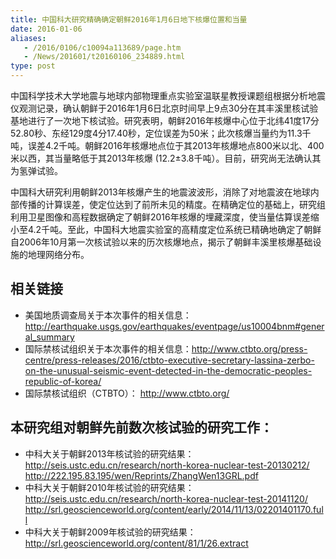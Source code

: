 ```yaml
---
title: 中国科大研究精确确定朝鲜2016年1月6日地下核爆位置和当量
date: 2016-01-06
aliases:
   - /2016/0106/c10094a113689/page.htm
   - /News/201601/t20160106_234889.html
type: post
---
```


中国科学技术大学地震与地球内部物理重点实验室温联星教授课题组根据分析地震仪观测记录，确认朝鲜于2016年1月6日北京时间早上9点30分在其丰溪里核试验基地进行了一次地下核试验。研究表明，朝鲜2016年核爆中心位于北纬41度17分52.80秒、东经129度4分17.40秒，定位误差为50米；此次核爆当量约为11.3千吨，误差4.2千吨。朝鲜2016年核爆地点位于其2013年核爆地点800米以北、400米以西，其当量略低于其2013年核爆 (12.2±3.8千吨）。目前，研究尚无法确认其为氢弹试验。

 中国科大研究利用朝鲜2013年核爆产生的地震波波形，消除了对地震波在地球内部传播的计算误差，使定位达到了前所未见的精度。在精确定位的基础上，研究组利用卫星图像和高程数据确定了朝鲜2016年核爆的埋藏深度，使当量估算误差缩小至4.2千吨。至此，中国科大地震实验室的高精度定位系统已精确地确定了朝鲜自2006年10月第一次核试验以来的历次核爆地点，揭示了朝鲜丰溪里核爆基础设施的地理网络分布。

## 相关链接

- 美国地质调查局关于本次事件的相关信息：http://earthquake.usgs.gov/earthquakes/eventpage/us10004bnm#general_summary
- 国际禁核试组织关于本次事件的相关信息：http://www.ctbto.org/press-centre/press-releases/2016/ctbto-executive-secretary-lassina-zerbo-on-the-unusual-seismic-event-detected-in-the-democratic-peoples-republic-of-korea/
- 国际禁核试组织（CTBTO）： http://www.ctbto.org/


## 本研究组对朝鲜先前数次核试验的研究工作：

- 中科大关于朝鲜2013年核试验的研究结果： http://seis.ustc.edu.cn/research/north-korea-nuclear-test-20130212/
  http://222.195.83.195/wen/Reprints/ZhangWen13GRL.pdf
- 中科大关于朝鲜2010年核试验的研究结果： http://seis.ustc.edu.cn/research/north-korea-nuclear-test-20141120/
  http://srl.geoscienceworld.org/content/early/2014/11/13/02201401170.full
- 中科大关于朝鲜2009年核试验的研究结果：
  http://srl.geoscienceworld.org/content/81/1/26.extract
